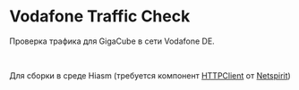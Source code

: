 # Vodafone Traffic Check
<p>Проверка трафика для GigaCube в сети Vodafone DE.</p><br>
<p>Для сборки в среде Hiasm (требуется компонент <a href="https://forum.hiasm.com/topic/62708">HTTPClient</a> от <a href="https://forum.hiasm.com/profilemain/4918">Netspirit</a>)</p>
